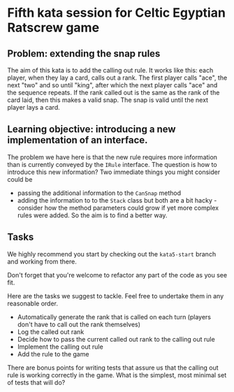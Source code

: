 # Fifth kata session for Celtic Egyptian Ratscrew game

## Problem: extending the snap rules
The aim of this kata is to add the calling out rule. It works like this: each player, when they lay a card, calls out a rank. The first player calls "ace", the next "two" and so until "king", after which the next player calls "ace" and the sequence repeats. If the rank called out is the same as the rank of the card laid, then this makes a valid snap. The snap is valid until the next player lays a card.

## Learning objective: introducing a new implementation of an interface.
The problem we have here is that the new rule requires more information than is currently conveyed by the `IRule` interface. The question is how to introduce this new information? Two immediate things you might consider could be 
* passing the additional information to the `CanSnap` method
* adding the information to to the `Stack` class
but both are a bit hacky - consider how the method parameters could grow if yet more complex rules were added.
So the aim is to find a better way.

## Tasks
We highly recommend you start by checking out the `kata5-start` branch and working from there. 

Don't forget that you're welcome to refactor any part of the code as you see fit.

Here are the tasks we suggest to tackle. Feel free to undertake them in any reasonable order. 
* Automatically generate the rank that is called on each turn (players don't have to call out the rank themselves)
* Log the called out rank
* Decide how to pass the current called out rank to the calling out rule
* Implement the calling out rule
* Add the rule to the game

There are bonus points for writing tests that assure us that the calling out rule is working correctly in the game. What is the simplest, most minimal set of tests that will do?